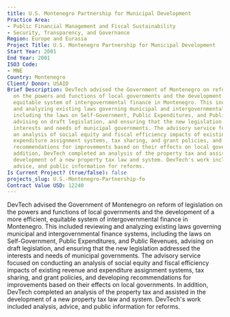 ```yaml
---
title: U.S. Montenegro Partnership for Municipal Development
Practice Area:
- Public Financial Management and Fiscal Sustainability
- Security, Transparency, and Governance
Region: Europe and Eurasia
Project Title: U.S. Montenegro Partnership for Municipal Development
Start Year: 2001
End Year: 2001
ISO3 Code:
- MNE
Country: Montenegro
Client/ Donor: USAID
Brief Description: DevTech advised the Government of Montenegro on reform of legislation
  on the powers and functions of local governments and the development of a more efficient,
  equitable system of intergovernmental finance in Montenegro. This included reviewing
  and analyzing existing laws governing municipal and intergovernmental finance systems,
  including the laws on Self-Government, Public Expenditures, and Public Revenues,
  advising on draft legislation, and ensuring that the new legislation addressed the
  interests and needs of municipal governments. The advisory service focused on conducting
  an analysis of social equity and fiscal efficiency impacts of existing revenue and
  expenditure assignment systems, tax sharing, and grant policies, and developing
  recommendations for improvements based on their effects on local governments. In
  addition, DevTech completed an analysis of the property tax and assisted in the
  development of a new property tax law and system. DevTech's work included analysis,
  advice, and public information for reforms.
Is Current Project? (true/false): false
projects_slug: U.S.-Montenegro-Partnership-fo
Contract Value USD: 12240
---
```


DevTech advised the Government of Montenegro on reform of legislation on the powers and functions of local governments and the development of a more efficient, equitable system of intergovernmental finance in Montenegro. This included reviewing and analyzing existing laws governing municipal and intergovernmental finance systems, including the laws on Self-Government, Public Expenditures, and Public Revenues, advising on draft legislation, and ensuring that the new legislation addressed the interests and needs of municipal governments. The advisory service focused on conducting an analysis of social equity and fiscal efficiency impacts of existing revenue and expenditure assignment systems, tax sharing, and grant policies, and developing recommendations for improvements based on their effects on local governments. In addition, DevTech completed an analysis of the property tax and assisted in the development of a new property tax law and system. DevTech's work included analysis, advice, and public information for reforms.